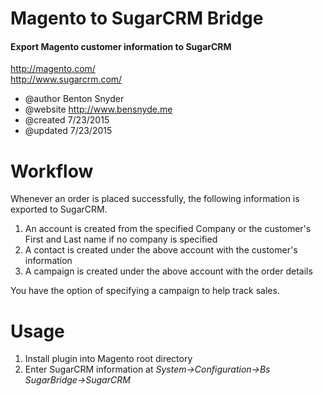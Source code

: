  
 
Magento to SugarCRM Bridge
===============

#### Export Magento customer information to SugarCRM
  <http://magento.com/><br>
  <http://www.sugarcrm.com/>

 * @author     Benton Snyder
 * @website    <http://www.bensnyde.me>
 * @created    7/23/2015
 * @updated    7/23/2015

# Workflow

Whenever an order is placed successfully, the following information is exported to SugarCRM.

1. An account is created from the specified Company or the customer's First and Last name if no company is specified
2. A contact is created under the above account with the customer's information
3. A campaign is created under the above account with the order details

You have the option of specifying a campaign to help track sales.
 
# Usage

1. Install plugin into Magento root directory
2. Enter SugarCRM information at
    *System->Configuration->Bs SugarBridge->SugarCRM*

